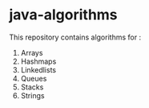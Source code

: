 # java-algorithms

This repository contains algorithms for :

1. Arrays
2. Hashmaps
3. Linkedlists
4. Queues
5. Stacks
6. Strings